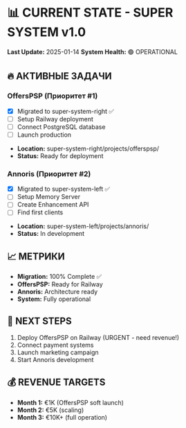 # 📊 CURRENT STATE - SUPER SYSTEM v1.0
**Last Update:** 2025-01-14
**System Health:** 🟢 OPERATIONAL

## 🔥 АКТИВНЫЕ ЗАДАЧИ

### OffersPSP (Приоритет #1) 
- [x] Migrated to super-system-right ✅
- [ ] Setup Railway deployment
- [ ] Connect PostgreSQL database
- [ ] Launch production
- **Location:** super-system-right/projects/offerspsp/
- **Status:** Ready for deployment

### Annoris (Приоритет #2)
- [x] Migrated to super-system-left ✅
- [ ] Setup Memory Server
- [ ] Create Enhancement API
- [ ] Find first clients
- **Location:** super-system-left/projects/annoris/
- **Status:** In development

## 📈 МЕТРИКИ
- **Migration:** 100% Complete ✅
- **OffersPSP:** Ready for Railway
- **Annoris:** Architecture ready
- **System:** Fully operational

## 🚀 NEXT STEPS
1. Deploy OffersPSP on Railway (URGENT - need revenue!)
2. Connect payment systems
3. Launch marketing campaign
4. Start Annoris development

## 💰 REVENUE TARGETS
- **Month 1:** €1K (OffersPSP soft launch)
- **Month 2:** €5K (scaling)
- **Month 3:** €10K+ (full operation)
